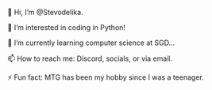 👋 Hi, I’m @Stevodelika.

👀 I’m interested in coding in Python!

🌱 I’m currently learning computer science at SGD...

📫 How to reach me: Discord, socials, or via email.

⚡ Fun fact: MTG has been my hobby since I was a teenager.

<!---
Stevodelika/Stevodelika is a ✨ special ✨ repository because its `README.md` (this file) appears on your GitHub profile.
You can click the Preview link to take a look at your changes.
--->
